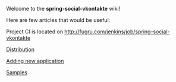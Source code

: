 Welcome to the **spring-social-vkontakte** wiki!

Here are few articles that would be useful:

Project CI is located on http://fugru.com/jenkins/job/spring-social-vkontakte

[Distribution](https://github.com/vkolodrevskiy/spring-social-vkontakte/wiki/Distribution)

[Adding new application](https://github.com/vkolodrevskiy/spring-social-vkontakte/wiki/Adding-new-application)

[Samples](https://github.com/vkolodrevskiy/spring-social-vkontakte/wiki/Sample-usage)
